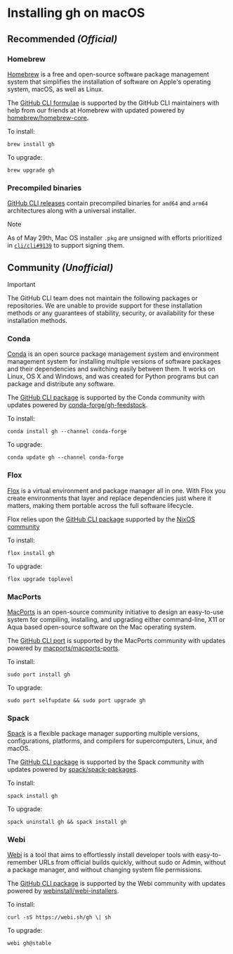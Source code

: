 # Installing gh on macOS

## Recommended _(Official)_

### Homebrew

[Homebrew](https://brew.sh/) is a free and open-source software package management system that simplifies the installation of software on Apple's operating system, macOS, as well as Linux.

The [GitHub CLI formulae](https://formulae.brew.sh/formula/gh) is supported by the GitHub CLI maintainers with help from our friends at Homebrew with updated powered by [homebrew/homebrew-core](https://github.com/Homebrew/homebrew-core/blob/main/Formula/g/gh.rb).

To install:

```shell
brew install gh
```

To upgrade:

```shell
brew upgrade gh
```

### Precompiled binaries

[GitHub CLI releases](https://github.com/cli/cli/releases/latest) contain precompiled binaries for `amd64` and `arm64` architectures along with a universal installer.

> [!NOTE]
> As of May 29th, Mac OS installer `.pkg` are unsigned with efforts prioritized in [`cli/cli#9139`](https://github.com/cli/cli/issues/9139) to support signing them.

## Community _(Unofficial)_

> [!IMPORTANT]
> The GitHub CLI team does not maintain the following packages or repositories. We are unable to provide support for these installation methods or any guarantees of stability, security, or availability for these installation methods.

### Conda

[Conda](https://docs.conda.io/en/latest/) is an open source package management system and environment management system for installing multiple versions of software packages and their dependencies and switching easily between them. It works on Linux, OS X and Windows, and was created for Python programs but can package and distribute any software.

The [GitHub CLI package](https://anaconda.org/conda-forge/gh) is supported by the Conda community with updates powered by [conda-forge/gh-feedstock](https://github.com/conda-forge/gh-feedstock#installing-gh).

To install:

```shell
conda install gh --channel conda-forge
```

To upgrade:

```shell
conda update gh --channel conda-forge
```

### Flox

[Flox](https://flox.dev/) is a virtual environment and package manager all in one. With Flox you create environments that layer and replace dependencies just where it matters, making them portable across the full software lifecycle.

Flox relies upon the [GitHub CLI package](https://github.com/NixOS/nixpkgs/blob/master/pkgs/by-name/gh/gh/) supported by the [NixOS community](https://nixos.org/)

To install:

```shell
flox install gh
```

To upgrade:

```shell
flox upgrade toplevel
```

### MacPorts

[MacPorts](https://www.macports.org/) is an open-source community initiative to design an easy-to-use system for compiling, installing, and upgrading either command-line, X11 or Aqua based open-source software on the Mac operating system.

The [GitHub CLI port](https://ports.macports.org/port/gh/) is supported by the MacPorts community with updates powered by [macports/macports-ports](https://github.com/macports/macports-ports/blob/master/devel/gh/Portfile).

To install:

```shell
sudo port install gh
```

To upgrade:

```shell
sudo port selfupdate && sudo port upgrade gh
```

### Spack

[Spack](https://spack.io/) is a flexible package manager supporting multiple versions, configurations, platforms, and compilers for supercomputers, Linux, and macOS.

The [GitHub CLI package](https://packages.spack.io/package.html?name=gh) is supported by the Spack community with updates powered by [spack/spack-packages](https://github.com/spack/spack-packages/tree/develop/repos/spack_repo/builtin/packages/gh).

To install:

```shell
spack install gh
```

To upgrade:

```shell
spack uninstall gh && spack install gh
```

### Webi

[Webi](https://webinstall.dev/) is a tool that aims to effortlessly install developer tools with easy-to-remember URLs from official builds quickly, without sudo or Admin, without a package manager, and without changing system file permissions.

The [GitHub CLI package](https://webinstall.dev/gh/) is supported by the Webi community with updates powered by [webinstall/webi-installers](https://github.com/webinstall/webi-installers/tree/main/gh).

To install:

```shell
curl -sS https://webi.sh/gh \| sh
```

To upgrade:

```shell
webi gh@stable
```
